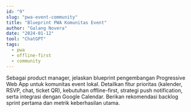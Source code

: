 ```yaml
---
id: "9"
slug: "pwa-event-community"
title: "Blueprint PWA Komunitas Event"
author: "Galang Novera"
date: "2024-01-12"
tool: "ChatGPT"
tags:
  - pwa
  - offline-first
  - community
---
```

Sebagai product manager, jelaskan blueprint pengembangan Progressive Web App untuk komunitas event lokal. Detailkan fitur prioritas (kalender, RSVP, chat, ticket QR), kebutuhan offline-first, strategi push notification, serta integrasi dengan Google Calendar. Berikan rekomendasi backlog sprint pertama dan metrik keberhasilan utama.
